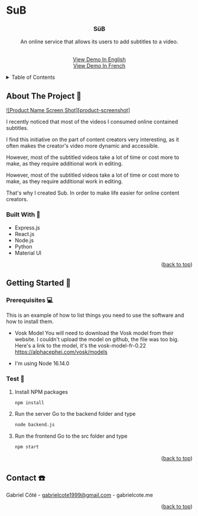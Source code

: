 # SuB
<a name="readme-top"></a>


<div align="center">

  <h3 align="center">SüB</h3>

  <p align="center">
     An online service that allows its users to add subtitles to a video.
    <br />
   <p>
    <br />
    <a href="https://www.youtube.com/watch?v=esNah2AqL5c&ab_channel=GabrielC%C3%B4t%C3%A9">View Demo In English</a>
     </br>
         <a href="https://www.youtube.com/watch?v=VaEDV1Stzvk&ab_channel=GabrielC%C3%B4t%C3%A9">View Demo In French</a>
  </p>
  
</div>



<!-- TABLE OF CONTENTS -->
<details>
  <summary>Table of Contents</summary>
  <ol>
    <li>
      <a href="#about-the-project">About The Project</a>
      <ul>
        <li><a href="#built-with">Built With</a></li>
      </ul>
    </li>
    <li>
      <a href="#getting-started">Getting Started</a>
      <ul>
        <li><a href="#prerequisites">Prerequisites</a></li>
        <li><a href="#installation">Installation</a></li>
      </ul>
    </li>
  
    <li><a href="#contact">Contact</a></li>

  </ol>
</details>



<!-- ABOUT THE PROJECT -->
## About The Project :rocket:

[![Product Name Screen Shot][product-screenshot]](https://example.com)

I recently noticed that most of the videos I consumed online contained subtitles.

I find this initiative on the part of content creators very interesting, as it often makes the creator's video more dynamic and accessible.

However, most of the subtitled videos take a lot of time or cost more to make, as they require additional work in editing.

However, most of the subtitled videos take a lot of time or cost more to make, as they require additional work in editing.

That's why I created Sub. In order to make life easier for online content creators.

### Built With 	:toolbox:

* Express.js
* React.js
* Node.js
* Python
* Material UI

<p align="right">(<a href="#readme-top">back to top</a>)</p>



<!-- GETTING STARTED -->
## Getting Started :space_invader:



### Prerequisites 💻	

This is an example of how to list things you need to use the software and how to install them.

* Vosk Model
You will need to download the Vosk model from their website. I couldn't upload the model on github, the file was too big. Here's a link to the model, it's the vosk-model-fr-0.22
https://alphacephei.com/vosk/models

* I'm using Node 16.14.0

### Test :electric_plug:

1. Install NPM packages
   ```sh
   npm install
   ```
2. Run the server
   Go to the backend folder and type
   ```sh
   node backend.js
   ```
3. Run the frontend
   Go to the src folder and type
   ```sh
   npm start
   ```

<p align="right">(<a href="#readme-top">back to top</a>)</p>

<!-- CONTACT -->
## Contact :telephone:

Gabriel Côté - gabrielcote1999@gmail.com - gabrielcote.me

<p align="right">(<a href="#readme-top">back to top</a>)</p>
